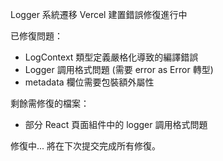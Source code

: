Logger 系統遷移 Vercel 建置錯誤修復進行中

已修復問題：
- LogContext 類型定義嚴格化導致的編譯錯誤
- Logger 調用格式問題 (需要 error as Error 轉型)
- metadata 欄位需要包裝額外屬性

剩餘需修復的檔案：
- 部分 React 頁面組件中的 logger 調用格式問題

修復中... 將在下次提交完成所有修復。


